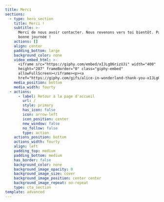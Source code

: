 ```yaml
---
title: Merci
sections:
  - type: hero_section
    title: Merci !
    subtitle: >-
      Merci de nous avoir contacter. Nous revenons vers toi bientôt. Passe une
      bonne journée !
    actions: []
    align: center
    padding_bottom: large
    background_color: none
    video_embed_html: >-
      <iframe src="https://giphy.com/embed/xIJLgO6rizUJi" width="400"
      height="287" frameBorder="0" class="giphy-embed"
      allowFullScreen></iframe><p><a
      href="https://giphy.com/gifs/alice-in-wonderland-thank-you-xIJLgO6rizUJi"></a></p>
    media_position: bottom
    media_width: fourty
  - actions:
      - label: Retour à la page d'accueil
        url: /
        style: primary
        has_icon: false
        icon: arrow-left
        icon_position: center
        new_window: false
        no_follow: false
        type: action
    actions_position: bottom
    actions_width: fourty
    align: left
    padding_top: medium
    padding_bottom: medium
    has_border: false
    background_color: none
    background_image_opacity: 0
    background_image_size: cover
    background_image_position: center center
    background_image_repeat: no-repeat
    type: cta_section
template: advanced
---
```

